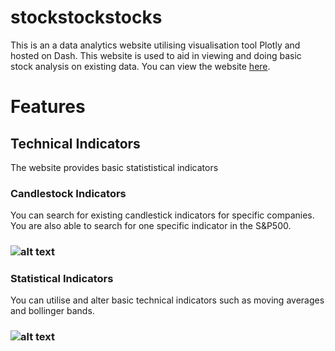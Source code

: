 # stockstockstocks

This is an a data analytics website utilising visualisation tool Plotly and hosted on Dash. This website is used to aid in viewing and doing basic stock analysis on existing data. You can view the website [here](http://127.0.0.1:3000/apps/homepage).

# Features

## Technical Indicators

The website provides basic statististical indicators

### Candlestock Indicators
You can search for existing candlestick indicators for specific companies. You are also able to search for one specific indicator in the S&P500.
### ![alt text](https://github.com/aloychow/stockstockstocks/blob/main/images/candlestick_indicator_image.png "candlestick")

### Statistical Indicators
You can utilise and alter basic technical indicators such as moving averages and bollinger bands.
### ![alt text](https://github.com/aloychow/stockstockstocks/blob/main/images/statistical_indicator_image.png "statistical")

